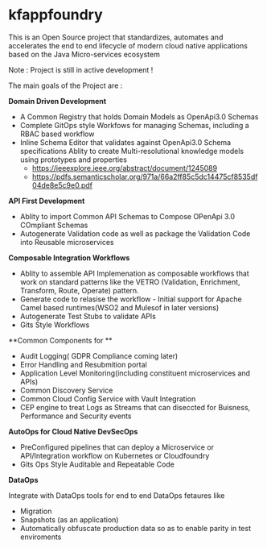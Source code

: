 # kfappfoundry
This is an Open Source project that standardizes, automates and accelerates the end to end lifecycle of modern cloud native applications based on the Java Micro-services ecosystem

Note : Project is still in active development !

The main goals of the Project are :

**Domain Driven Development**

- A Common Registry that holds Domain Models as OpenApi3.0 Schemas
- Complete  GitOps style Workfows for managing Schemas, including a RBAC based workflow 
- Inline Schema Editor that validates against OpenApi3.0 Schema specifications
  Ablity to create Multi-resolutional knowledge models  using prototypes and properties
  - https://ieeexplore.ieee.org/abstract/document/1245089
  - https://pdfs.semanticscholar.org/971a/66a2ff85c5dc14475cf8535df04de8e5c9e0.pdf

**API First Development**

- Ablity to import Common API Schemas to Compose OPenApi 3.0 COmpliant Schemas
- Autogenerate  Validation code as well as package the Validation Code into Reusable microservices

**Composable Integration Workflows**

- Ablity to assemble API Implemenation as composable workflows that work on standard patterns like the VETRO (Validation, Enrichment, Transform, Route, Operate) pattern.
- Generate code to relasise the workflow - Initial support for Apache Camel based runtimes(WSO2 and Mulesof in later versions)
- Autogenerate Test Stubs to validate APIs
- Gits Style Workflows 

**Common Components for  **

- Audit Logging( GDPR Compliance coming later)
- Error Handling and Resubmition portal
- Application Level Monitoring(including constituent microservices and APIs)
- Common Discovery Service 
- Common Cloud Config Service with Vault Integration 
- CEP engine to treat Logs as Streams that can diseccted for Buisness, Performance and Security events

**AutoOps for Cloud Native DevSecOps**

- PreConfigured pipelines that can deploy a Microservice or API/Integration workflow on Kubernetes or Cloudfoundry
- Gits Ops Style Auditable and Repeatable Code

**DataOps**

Integrate with DataOps tools for end to end DataOps fetaures like 
- Migration 
- Snapshots (as an application)
- Automatically obfuscate production data so as to enable parity in test enviroments 


